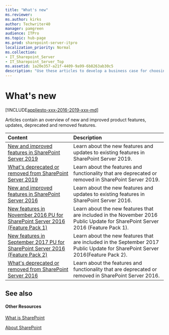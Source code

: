 ```yaml
---
title: "What's new"
ms.reviewer: 
ms.author: kirks
author: Techwriter40
manager: pamgreen
audience: ITPro
ms.topic: hub-page
ms.prod: sharepoint-server-itpro
localization_priority: Normal
ms.collection:
- IT_Sharepoint_Server
- IT_Sharepoint_Server_Top
ms.assetid: 1a20e357-a21f-4409-9a99-6b8263ab30c5
description: "Use these articles to develop a business case for choosing SharePoint Server 2019 or SharePoint Server 2016."
---
```


# What's new

[!INCLUDE[appliesto-xxx-2016-2019-xxx-md](../includes/appliesto-xxx-2016-2019-xxx-md.md)]
  
Articles contain an overview of new and improved product features, updates, deprecated and removed features.
  
|**Content**|**Description**|
|:-----|:-----|
|[New and improved features in SharePoint Server 2019](new-and-improved-features-in-sharepoint-server-2019.md) <br/> |Learn about the new features and updates to existing features in SharePoint Server 2019.  <br/> |
|[What's deprecated or removed from SharePoint Server 2019](what-s-deprecated-or-removed-from-sharepoint-server-2019.md) <br/> |Learn about the features and functionality that are deprecated or removed in SharePoint Server 2019.  <br/> |
|[New and improved features in SharePoint Server 2016](new-and-improved-features-in-sharepoint-server-2016.md) <br/> |Learn about the new features and updates to existing features in SharePoint Server 2016.  <br/> |
|[New features in November 2016 PU for SharePoint Server 2016 (Feature Pack 1)](new-features-in-feature-pack-1.md) <br/> |Learn about the new features that are included in the November 2016 Public Update for SharePoint Server 2016 (Feature Pack 1).  <br/> |
|[New features in September 2017 PU for SharePoint Server 2016 (Feature Pack 2)](new-feature-in-feature-pack-2.md) <br/> |Learn about the new features that are included in the September 2017 Public Update for SharePoint Server 2016(Feature Pack 2).  <br/> |
|[What's deprecated or removed from SharePoint Server 2016](what-s-deprecated-or-removed-from-sharepoint-server-2016.md) <br/> |Learn about the features and functionality that are deprecated or removed in SharePoint Server 2016.  <br/> |
   
## See also

#### Other Resources

[What is SharePoint](https://support.office.com/en-us/article/What-is-SharePoint-97b915e6-651b-43b2-827d-fb25777f446f)
  
[About SharePoint](https://dev.office.com/sharepoint)

